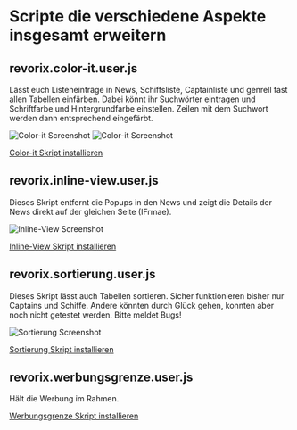 # Scripte die verschiedene Aspekte insgesamt erweitern

## revorix.color-it.user.js
Lässt euch Listeneinträge in News, Schiffsliste, Captainliste und genrell fast allen Tabellen einfärben.
Dabei könnt ihr Suchwörter eintragen und Schriftfarbe und Hintergrundfarbe einstellen.
Zeilen mit dem Suchwort werden dann entsprechend eingefärbt.

![Color-it Screenshot](../_images/color-it.png)
![Color-it Screenshot](../_images/color-it2.png)

[Color-it Skript installieren](../../../raw/master/general/revorix.color-it.user.js)

## revorix.inline-view.user.js
Dieses Skript entfernt die Popups in den News und zeigt die Details der News direkt auf der gleichen Seite (IFrmae).

![Inline-View Screenshot](../_images/inline.png)

[Inline-View Skript installieren](../../../raw/master/general/revorix.inline-view.user.js)

## revorix.sortierung.user.js
Dieses Skript lässt auch Tabellen sortieren. Sicher funktionieren bisher nur Captains und Schiffe. Andere könnten durch Glück gehen, konnten aber noch nicht getestet werden. Bitte meldet Bugs!

![Sortierung Screenshot](../_images/sortierung.png)

[Sortierung Skript installieren](../../../raw/master/general/revorix.sortierung.user.js)

## revorix.werbungsgrenze.user.js
Hält die Werbung im Rahmen.

[Werbungsgrenze Skript installieren](../../../raw/master/general/werbungsgrenze.user.js)
